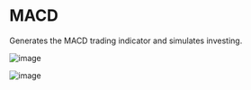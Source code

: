 # MACD

Generates the MACD trading indicator and simulates investing.

![image](https://user-images.githubusercontent.com/78599029/169852186-afc2744a-ad56-4cfb-a3f2-bec8ffbd9681.png)


![image](https://user-images.githubusercontent.com/78599029/169852752-cb338deb-5d32-4d81-9434-1aeb4ed66445.png)
